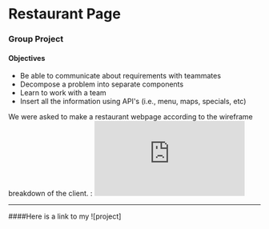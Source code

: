 # Restaurant Page #

### Group Project ###

#### Objectives ####

* Be able to communicate about requirements with teammates
* Decompose a problem into separate components
* Learn to work with a team
* Insert all the information using API's (i.e., menu, maps, specials, etc) 






We were asked to make a restaurant webpage according to the wireframe breakdown of the client. :
![restaurant page Mockup](http://timw.co/restaurant/labels.html)
 - - - -

####Here is a link to my ![project]
